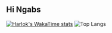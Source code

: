 ## Hi Ngabs

 
[![Harlok's WakaTime stats](https://github-readme-stats.vercel.app/api/wakatime?username=bohlam)](https://github.com/bohlam/github-readme-stats)
![Top Langs](https://github-readme-stats.vercel.app/api/top-langs/?username=siuuuu78&layout=compact)



